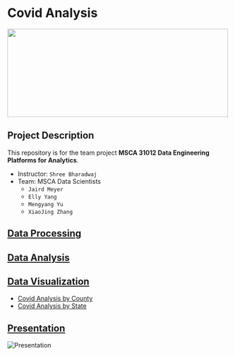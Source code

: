 # Covid Analysis

<img src='https://socialdigital.iadb.org/sites/default/files/2021-02/SPH_Newsletters_Blogs_NOV_GS-POST-copia-3.png' width='500' height='200'>

## Project Description
This repository is for the team project **MSCA 31012 Data Engineering Platforms for Analytics**.
* Instructor: `Shree Bharadwaj`
* Team: MSCA Data Scientists 
  * `Jaird Meyer`
  * `Elly Yang`
  * `Mengyang Yu`
  * `XiaoJing Zhang`

## [Data Processing](https://github.com/linqiellyyang/Covid-Analysis/blob/main/Data%20Processing.ipynb)

## [Data Analysis](https://htmlpreview.github.io/?https://raw.githubusercontent.com/linqiellyyang/Covid-Analysis/main/Data%20Analysis.html)

## [Data Visualization](https://github.com/linqiellyyang/Covid-Analysis/blob/main/Data%20Visualization.twb)
* [Covid Analysis by County](https://public.tableau.com/app/profile/linqi.elly.yang/viz/CovidAnalysisbyCounty/County)
* [Covid Analysis by State](https://public.tableau.com/app/profile/linqi.elly.yang/viz/CovidAnalysisbyState/State)

## [Presentation](https://github.com/linqiellyyang/Covid-Analysis/blob/main/Presentation.pptx)
![Presentation](https://user-images.githubusercontent.com/49420323/128758121-f32d4734-0d30-4b2b-9648-e1e36a2c35b6.png)
